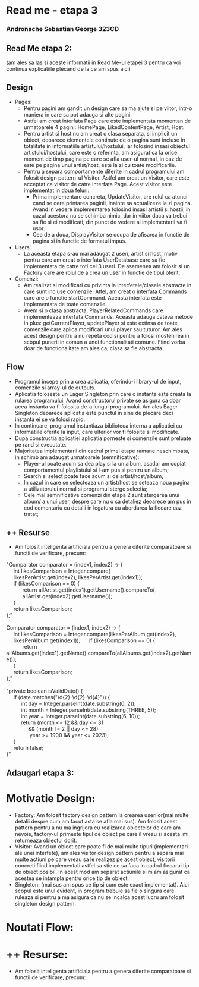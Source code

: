 # Read me - etapa 3
### Andronache Sebastian George 323CD

## Read Me etapa 2:
(am ales sa las si aceste informatii in Read Me-ul etapei 3 pentru ca voi continua explicatiile plecand de la ce am spus aici)

## Design
* Pages:
  * Pentru pagini am gandit un design care sa ma ajute si pe viitor, intr-o maniera in care sa pot adauga si alte pagini.
  * Astfel am creat interfata Page care este implementata momentan de urmatoarele 4 pagini: HomePage, LikedContentPage, Artist, Host.
  * Pentru artist si host nu am creat o clasa separata, si implicit un obiect, deoarece elementele continute de o pagina sunt incluse in totalitate in informatiile artistului/hostului, iar folosind insasi obiectul artistului/hostului, care este o referinta, am asigurat ca la orice moment de timp pagina pe care se afla user-ul normal, in caz de este pe pagina unui artist/host, este la zi cu toate modificarile. 
  * Pentru a separa comportamente diferite in cadrul programului am folosit design pattern-ul Visitor. Astfel am creat un Visitor, care este acceptat ca visitor de catre interfata Page. Acest visitor este implementat in doua feluri:
    * Prima implementare concreta, UpdateVisitor, are rolul ca atunci cand se cere printarea paginii, inainte sa actualizeze la zi pagina. Avand in vedere implementarea folosind insasi artistii si hostii, in cazul acestora nu se schimba nimic, dar in viitor daca va trebui sa fie si ei modificati, din punct de vedere al implementarii va fi usor.
    * Cea de a doua, DisplayVisitor se ocupa de afisarea in functie de pagina si in functie de formatul impus.
* Users:
  * La aceasta etapa s-au mai adaugat 2 useri, artist si host, motiv pentru care am creat o interfata UserDatabase care sa fie implementata de catre toti cei 3 useri. De asemenea am folosit si un Factory care are rolul de a crea un user in functie de tipul oferit.
* Comenzi:
  * Am realizat si modificari cu privinta la interfetele/clasele abstracte in care sunt incluse comenzile. Atfel, am creat o interfata Commands care are o functie  startCommand. Aceasta interfata este implementata de toate comenzile.
  * Avem si o clasa abstracta, PlayerRelatedCommands care implementeaza interfata Commands. Aceasta adauga cateva metode in plus: getCurrentPlayer, updatePlayer si este extinsa de toate comenzile care  aplica modificari unui player sau tuturor. Am ales acest design pentru a nu repeta cod si pentru a folosi mostenirea in scopul punerii in comun a unei functionalitati comune. Fiind vorba doar de functionalitate am ales ca, clasa sa fie abstracta.



## Flow
* Programul incepe prin a crea aplicatia, oferindu-i library-ul de input, comenzile si array-ul de outputs.
* Aplicatia foloseste un Eager Singleton prin care o instanta este creata la rularea programului. Avand constructorul private se asigura ca doar acea instanta va fi folosita de-a lungul programului. Am ales Eager Singleton deoarece aplicatia este punctul in sine de plecare deci instanta ei se va folosi rapid.
* In continuare, programul instantiaza biblioteca interna a aplicatiei cu informatiile oferite la input, care ulterior vor fi folosite si modificate.
* Dupa constructia aplicatiei aplicatia porneste si comenzile sunt preluate pe rand si executate.
* Majoritatea implementarii din cadrul primei etape ramane neschimbata, in schimb am adaugat urmatoarele (semnificative):
  * Player-ul poate acum sa dea play si la un album, asadar am copiat comportamentul playlistului si l-am pus si pentru un album;
  * Search si select poate face acum si de artist/host/album;
  * In cazul in care se selecteaza un artist/host se seteaza noua pagina a utilizatorului normal si programul sterge selectia;
  * Cele mai semnificative comenzi din etapa 2 sunt stergerea unui album/ a unui user, despre care nu o sa detaliez deoarece am pus in cod comentariu cu detalii in legatura cu abordarea la fiecare caz tratat;


## ++ Resurse
* Am folosit inteligenta artificiala pentru a genera diferite comparatoare si functii de verificare, precum:

"Comparator<Integer> comparator = (index1, index2) -> {
<br>
&nbsp;&nbsp;&nbsp;&nbsp;&nbsp;int likesComparison = Integer.compare(
<br>
&nbsp;&nbsp;&nbsp;&nbsp;&nbsp;likesPerArtist.get(index2), likesPerArtist.get(index1));
<br>
&nbsp;&nbsp;&nbsp;&nbsp;&nbsp;if (likesComparison == 0) {
<br>
&nbsp;&nbsp;&nbsp;&nbsp;&nbsp;&nbsp;&nbsp;&nbsp;&nbsp;&nbsp;&nbsp;return allArtist.get(index1).getUsername().compareTo(
<br>
&nbsp;&nbsp;&nbsp;&nbsp;&nbsp;&nbsp;&nbsp;&nbsp;&nbsp;&nbsp;&nbsp;allArtist.get(index2).getUsername());
<br>
&nbsp;&nbsp;&nbsp;&nbsp;&nbsp;}
<br>
&nbsp;&nbsp;&nbsp;&nbsp;&nbsp;return likesComparison;
<br>
};"
<br>
<br>
Comparator<Integer> comparator = (index1, index2) -> {
<br>
&nbsp;&nbsp;&nbsp;&nbsp;&nbsp;int likesComparison = Integer.compare(likesPerAlbum.get(index2),
<br>
&nbsp;&nbsp;&nbsp;&nbsp;&nbsp;likesPerAlbum.get(index1));
&nbsp;&nbsp;&nbsp;&nbsp;&nbsp;if (likesComparison == 0) {
<br>
&nbsp;&nbsp;&nbsp;&nbsp;&nbsp;&nbsp;&nbsp;&nbsp;&nbsp;&nbsp;&nbsp;return allAlbums.get(index1).getName().compareTo(allAlbums.get(index2).getName());
<br>
&nbsp;&nbsp;&nbsp;&nbsp;&nbsp;}
<br>
&nbsp;&nbsp;&nbsp;&nbsp;&nbsp;return likesComparison;
<br>
};"
<br>
<br>
"private boolean isValidDate() {
<br>
&nbsp;&nbsp;&nbsp;&nbsp;&nbsp;if (date.matches("\\d{2}-\\d{2}-\\d{4}")) {
<br>
&nbsp;&nbsp;&nbsp;&nbsp;&nbsp;&nbsp;&nbsp;&nbsp;&nbsp;&nbsp;int day = Integer.parseInt(date.substring(0, 2));
<br>
&nbsp;&nbsp;&nbsp;&nbsp;&nbsp;&nbsp;&nbsp;&nbsp;&nbsp;&nbsp;int month = Integer.parseInt(date.substring(THREE, 5));
<br>
&nbsp;&nbsp;&nbsp;&nbsp;&nbsp;&nbsp;&nbsp;&nbsp;&nbsp;&nbsp;int year = Integer.parseInt(date.substring(6, 10));
<br>
&nbsp;&nbsp;&nbsp;&nbsp;&nbsp;&nbsp;&nbsp;&nbsp;&nbsp;&nbsp;return (month <= 12 && day <= 31
<br>
&nbsp;&nbsp;&nbsp;&nbsp;&nbsp;&nbsp;&nbsp;&nbsp;&nbsp;&nbsp;&nbsp;&nbsp;&nbsp;&nbsp;&nbsp;&& (month != 2 || day <= 28)
<br>
&nbsp;&nbsp;&nbsp;&nbsp;&nbsp;&nbsp;&nbsp;&nbsp;&nbsp;&nbsp;&nbsp;&nbsp;&nbsp;&nbsp;&nbsp; year >= 1900 && year <= 2023);
<br>
&nbsp;&nbsp;&nbsp;&nbsp;&nbsp;}
<br>
&nbsp;&nbsp;&nbsp;&nbsp;&nbsp;return false;
<br>
}"
<br>

## Adaugari etapa 3:

# Motivatie Design:
* Factory: Am folosit factory design pattern la crearea userilor(mai multe detalii despre cum am facut asta se afla mai sus). Am folosit acest pattern pentru a nu ma ingrijora cu realizarea obiectelor de care am nevoie, factory-ul primeste tipul de obiect pe care il vreau si acesta imi returneaza obiectul dorit.
* Visitor: Avand un obiect care poate fi de mai multe tipuri (implementari ale unei interfete), am ales visitor design pattern pentru a separa mai multe actiuni pe care vreau sa le realizez pe acest obiect, visitorii concreti fiind implementati astfel sa stie ce sa faca in cadrul fiecarui tip de obiect posibil. In acest mod am separat actiunile si m am asigurat ca acestea se intampla pentru orice tip de obiect.
* Singleton: (mai sus am spus ce tip si cum este exact implementat). Aici scopul este unul evident, in program trebuie sa fie o singura care ruleaza si pentru a ma asigura ca nu se incalca acest lucru am folosit singleton design pattern.

# Noutati Flow:

# ++ Resurse:
* Am folosit inteligenta artificiala pentru a genera diferite comparatoare si functii de verificare, precum:

